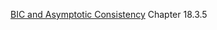 [BIC and Asymptotic Consistency](probabilistic_graphical_models/5.4.3-Learning-structure-BN-BIC-score.pdf) Chapter 18.3.5
